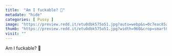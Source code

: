 ```yaml
---
title:  "Am I fuckable? 🥺"
metadate: "hide"
categories: [ Pussy ]
image: "https://preview.redd.it/etu0dbk575o51.jpg?auto=webp&s=0c7eac85a9eb0652f3e482f55071f6a3211194c6"
thumb: "https://preview.redd.it/etu0dbk575o51.jpg?width=960&crop=smart&auto=webp&s=a73e8951acf175e09006520c8a2022b37d67aa79"
visit: ""
---
```

Am I fuckable? 🥺
